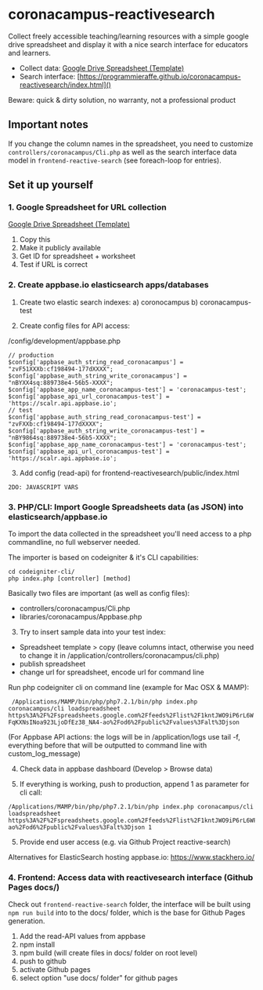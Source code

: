 # coronacampus-reactivesearch

Collect freely accessible teaching/learning resources with a simple google drive spreadsheet and display it with a nice search interface for educators and learners.

- Collect data: [Google Drive Spreadsheet (Template)](https://docs.google.com/spreadsheets/d/1kntJWO9iP6rL6WFqKXNsINoa923LjoDfEz38_NA4-ao/edit?usp=sharing)
- Search interface: [https://programmieraffe.github.io/coronacampus-reactivesearch/index.html]()

Beware: quick & dirty solution, no warranty, not a professional product

## Important notes

If you change the column names in the spreadsheet, you need to customize `controllers/coronacampus/Cli.php` as well as the search interface data model in `frontend-reactive-search` (see foreach-loop for entries).

## Set it up yourself

### 1. Google Spreadsheet for URL collection

[Google Drive Spreadsheet (Template)](https://docs.google.com/spreadsheets/d/1kntJWO9iP6rL6WFqKXNsINoa923LjoDfEz38_NA4-ao/edit?usp=sharing)

1. Copy this
2. Make it publicly available
3. Get ID for spreadsheet + worksheet
4. Test if URL is correct

### 2. Create appbase.io elasticsearch apps/databases

1. Create two elastic search indexes:
a) coronocampus
b) coronacampus-test

2. Create config files for API access:

/config/development/appbase.php

```
// production
$config['appbase_auth_string_read_coronacampus'] = "zvF51XXXb:cf198494-177dXXXX";
$config['appbase_auth_string_write_coronacampus'] = "nBYXX4sq:889738e4-56b5-XXXX";
$config['appbase_app_name_coronacampus-test'] = 'coronacampus-test';
$config['appbase_api_url_coronacampus-test'] = 'https://scalr.api.appbase.io';
// test
$config['appbase_auth_string_read_coronacampus-test'] = "zvFXXb:cf198494-177dXXXX";
$config['appbase_auth_string_write_coronacampus-test'] = "nBY9864sq:889738e4-56b5-XXXX";
$config['appbase_app_name_coronacampus-test'] = 'coronacampus-test';
$config['appbase_api_url_coronacampus-test'] = 'https://scalr.api.appbase.io';
```

3. Add config (read-api) for frontend-reactivesearch/public/index.html

```
2DO: JAVASCRIPT VARS
```


### 3. PHP/CLI: Import Google Spreadsheets data (as JSON) into elasticsearch/appbase.io

To import the data collected in the spreadsheet you'll need access to a php commandline, no full webserver needed. 

The importer is based on codeigniter & it's CLI capabilities:

```
cd codeigniter-cli/ 
php index.php [controller] [method]
```

Basically two files are important (as well as config files):
- controllers/coronacampus/Cli.php
- libraries/coronacampus/Appbase.php


3. Try to insert sample data into your test index:

- Spreadsheet template > copy (leave columns intact, otherwise you need to change it in /application/controllers/coronacampus/cli.php)
- publish spreadsheet
- change url for spreadsheet, encode url for command line

Run php codeigniter cli on command line (example for Mac OSX & MAMP):

` /Applications/MAMP/bin/php/php7.2.1/bin/php index.php coronacampus/cli loadspreadsheet https%3A%2F%2Fspreadsheets.google.com%2Ffeeds%2Flist%2F1kntJWO9iP6rL6WFqKXNsINoa923LjoDfEz38_NA4-ao%2Fod6%2Fpublic%2Fvalues%3Falt%3Djson`

(For Appbase API actions: the logs will be in /application/logs
use tail -f, everything before that will be outputted to command line with custom_log_message)

4. Check data in appbase dashboard (Develop > Browse data)

5. If everything is working, push to production, append 1 as parameter for cli call:

```
/Applications/MAMP/bin/php/php7.2.1/bin/php index.php coronacampus/cli loadspreadsheet https%3A%2F%2Fspreadsheets.google.com%2Ffeeds%2Flist%2F1kntJWO9iP6rL6WFqKXNsINoa923LjoDfEz38_NA4-ao%2Fod6%2Fpublic%2Fvalues%3Falt%3Djson 1
```

5. Provide end user access
(e.g. via Github Project reactive-search)

Alternatives for ElasticSearch hosting appbase.io:
https://www.stackhero.io/

### 4. Frontend: Access data with reactivesearch interface (Github Pages docs/)

Check out `frontend-reactive-search` folder, the interface will be built using `npm run build` into to the docs/ folder, which is the base for Github Pages generation.

1. Add the read-API values from appbase
2. npm install
3. npm build (will create files in docs/ folder on root level)
4. push to github
5. activate Github pages
6. select option "use docs/ folder" for github pages